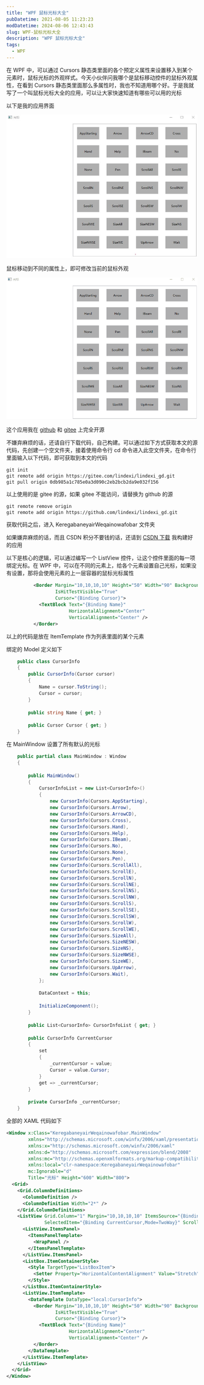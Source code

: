 ```yaml
---
title: "WPF 鼠标光标大全"
pubDatetime: 2021-08-05 11:23:23
modDatetime: 2024-08-06 12:43:43
slug: WPF-鼠标光标大全
description: "WPF 鼠标光标大全"
tags:
  - WPF
---
```





在 WPF 中，可以通过 Cursors 静态类里面的各个预定义属性来设置移入到某个元素时，鼠标光标的外观样式。今天小伙伴问我哪个是鼠标移动控件的鼠标外观属性，在看到 Cursors 静态类里面那么多属性时，我也不知道用哪个好。于是我就写了一个叫鼠标光标大全的应用，可以让大家快速知道有哪些可以用的光标

<!--more-->


<!-- CreateTime:2021/8/5 19:23:23 -->

<!-- 发布 -->

以下是我的应用界面

<!-- ![](images/img-WPF 鼠标光标大全0.png) -->

![](images/img-modify-7121606b51556d58faee88f167641d7b.jpg)

鼠标移动到不同的属性上，即可修改当前的鼠标外观

<!-- ![](images/img-WPF 鼠标光标大全1.gif) -->

![](images/img-modify-f8f5f975123e66b615091c6885eae44d.gif)

这个应用我在 [github](https://github.com/lindexi/lindexi_gd/tree/0db985a1c785e0a3d090c2eb2bcb2da9e032f156/KeregabaneyairWeqainowafobar) 和 [gitee](https://gitee.com/lindexi/lindexi_gd/tree/0db985a1c785e0a3d090c2eb2bcb2da9e032f156/KeregabaneyairWeqainowafobar) 上完全开源

不嫌弃麻烦的话，还请自行下载代码，自己构建。可以通过如下方式获取本文的源代码，先创建一个空文件夹，接着使用命令行 cd 命令进入此空文件夹，在命令行里面输入以下代码，即可获取到本文的代码

```
git init
git remote add origin https://gitee.com/lindexi/lindexi_gd.git
git pull origin 0db985a1c785e0a3d090c2eb2bcb2da9e032f156
```

以上使用的是 gitee 的源，如果 gitee 不能访问，请替换为 github 的源

```
git remote remove origin
git remote add origin https://github.com/lindexi/lindexi_gd.git
```

获取代码之后，进入 KeregabaneyairWeqainowafobar 文件夹

如果嫌弃麻烦的话，而且 CSDN 积分不要钱的话，还请到 [CSDN 下载](https://download.csdn.net/download/lindexi_gd/20722507) 我构建好的应用

以下是核心的逻辑，可以通过编写一个 ListView 控件，让这个控件里面的每一项绑定光标。在 WPF 中，可以在不同的元素上，给各个元素设置自己光标，如果没有设置，那将会使用元素的上一层容器的鼠标光标属性

```xml
          <Border Margin="10,10,10,10" Height="50" Width="90" Background="#AFAFAF" 
                  IsHitTestVisible="True"
                  Cursor="{Binding Cursor}">
            <TextBlock Text="{Binding Name}" 
                       HorizontalAlignment="Center" 
                       VerticalAlignment="Center" />
          </Border>
```

以上的代码是放在 ItemTemplate 作为列表里面的某个元素

绑定的 Model 定义如下

```csharp
    public class CursorInfo
    {
        public CursorInfo(Cursor cursor)
        {
            Name = cursor.ToString();
            Cursor = cursor;
        }

        public string Name { get; }

        public Cursor Cursor { get; }
    }
```

在 MainWindow 设置了所有默认的光标

```csharp
    public partial class MainWindow : Window
    {

        public MainWindow()
        {
            CursorInfoList = new List<CursorInfo>()
            {
                new CursorInfo(Cursors.AppStarting),
                new CursorInfo(Cursors.Arrow),
                new CursorInfo(Cursors.ArrowCD),
                new CursorInfo(Cursors.Cross),
                new CursorInfo(Cursors.Hand),
                new CursorInfo(Cursors.Help),
                new CursorInfo(Cursors.IBeam),
                new CursorInfo(Cursors.No),
                new CursorInfo(Cursors.None),
                new CursorInfo(Cursors.Pen),
                new CursorInfo(Cursors.ScrollAll),
                new CursorInfo(Cursors.ScrollE),
                new CursorInfo(Cursors.ScrollN),
                new CursorInfo(Cursors.ScrollNE),
                new CursorInfo(Cursors.ScrollNS),
                new CursorInfo(Cursors.ScrollNW),
                new CursorInfo(Cursors.ScrollS),
                new CursorInfo(Cursors.ScrollSE),
                new CursorInfo(Cursors.ScrollSW),
                new CursorInfo(Cursors.ScrollW),
                new CursorInfo(Cursors.ScrollWE),
                new CursorInfo(Cursors.SizeAll),
                new CursorInfo(Cursors.SizeNESW),
                new CursorInfo(Cursors.SizeNS),
                new CursorInfo(Cursors.SizeNWSE),
                new CursorInfo(Cursors.SizeWE),
                new CursorInfo(Cursors.UpArrow),
                new CursorInfo(Cursors.Wait),
            };

            DataContext = this;

            InitializeComponent();
        }

        public List<CursorInfo> CursorInfoList { get; }

        public CursorInfo CurrentCursor
        {
            set
            {
                _currentCursor = value;
                Cursor = value.Cursor;
            }
            get => _currentCursor;
        }

        private CursorInfo _currentCursor;
    }
```

全部的 XAML 代码如下

```xml
<Window x:Class="KeregabaneyairWeqainowafobar.MainWindow"
        xmlns="http://schemas.microsoft.com/winfx/2006/xaml/presentation"
        xmlns:x="http://schemas.microsoft.com/winfx/2006/xaml"
        xmlns:d="http://schemas.microsoft.com/expression/blend/2008"
        xmlns:mc="http://schemas.openxmlformats.org/markup-compatibility/2006"
        xmlns:local="clr-namespace:KeregabaneyairWeqainowafobar"
        mc:Ignorable="d"
        Title="光标" Height="600" Width="800">
  <Grid>
    <Grid.ColumnDefinitions>
      <ColumnDefinition />
      <ColumnDefinition Width="2*" />
    </Grid.ColumnDefinitions>
    <ListView Grid.Column="1" Margin="10,10,10,10" ItemsSource="{Binding CursorInfoList}"
              SelectedItem="{Binding CurrentCursor,Mode=TwoWay}" ScrollViewer.HorizontalScrollBarVisibility="Disabled">
      <ListView.ItemsPanel>
        <ItemsPanelTemplate>
          <WrapPanel />
        </ItemsPanelTemplate>
      </ListView.ItemsPanel>
      <ListBox.ItemContainerStyle>
        <Style TargetType="ListBoxItem">
          <Setter Property="HorizontalContentAlignment" Value="Stretch" />
        </Style>
      </ListBox.ItemContainerStyle>
      <ListView.ItemTemplate>
        <DataTemplate DataType="local:CursorInfo">
          <Border Margin="10,10,10,10" Height="50" Width="90" Background="#AFAFAF" 
                  IsHitTestVisible="True"
                  Cursor="{Binding Cursor}">
            <TextBlock Text="{Binding Name}" 
                       HorizontalAlignment="Center" 
                       VerticalAlignment="Center" />
          </Border>
        </DataTemplate>
      </ListView.ItemTemplate>
    </ListView>
  </Grid>
</Window>
```

